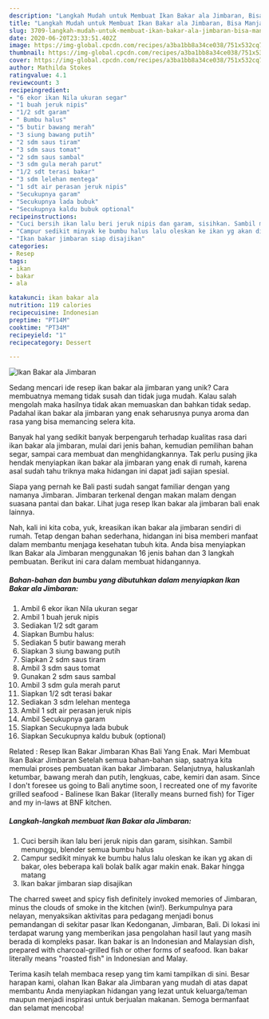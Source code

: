 ```yaml
---
description: "Langkah Mudah untuk Membuat Ikan Bakar ala Jimbaran, Bisa Manjain Lidah"
title: "Langkah Mudah untuk Membuat Ikan Bakar ala Jimbaran, Bisa Manjain Lidah"
slug: 3709-langkah-mudah-untuk-membuat-ikan-bakar-ala-jimbaran-bisa-manjain-lidah
date: 2020-06-20T23:33:51.402Z
image: https://img-global.cpcdn.com/recipes/a3ba1bb8a34ce038/751x532cq70/ikan-bakar-ala-jimbaran-foto-resep-utama.jpg
thumbnail: https://img-global.cpcdn.com/recipes/a3ba1bb8a34ce038/751x532cq70/ikan-bakar-ala-jimbaran-foto-resep-utama.jpg
cover: https://img-global.cpcdn.com/recipes/a3ba1bb8a34ce038/751x532cq70/ikan-bakar-ala-jimbaran-foto-resep-utama.jpg
author: Mathilda Stokes
ratingvalue: 4.1
reviewcount: 3
recipeingredient:
- "6 ekor ikan Nila ukuran segar"
- "1 buah jeruk nipis"
- "1/2 sdt garam"
- " Bumbu halus"
- "5 butir bawang merah"
- "3 siung bawang putih"
- "2 sdm saus tiram"
- "3 sdm saus tomat"
- "2 sdm saus sambal"
- "3 sdm gula merah parut"
- "1/2 sdt terasi bakar"
- "3 sdm lelehan mentega"
- "1 sdt air perasan jeruk nipis"
- "Secukupnya garam"
- "Secukupnya lada bubuk"
- "Secukupnya kaldu bubuk optional"
recipeinstructions:
- "Cuci bersih ikan lalu beri jeruk nipis dan garam, sisihkan. Sambil menunggu, blender semua bumbu halus"
- "Campur sedikit minyak ke bumbu halus lalu oleskan ke ikan yg akan di bakar, oles beberapa kali bolak balik agar makin enak. Bakar hingga matang"
- "Ikan bakar jimbaran siap disajikan"
categories:
- Resep
tags:
- ikan
- bakar
- ala

katakunci: ikan bakar ala 
nutrition: 119 calories
recipecuisine: Indonesian
preptime: "PT14M"
cooktime: "PT34M"
recipeyield: "1"
recipecategory: Dessert

---
```



![Ikan Bakar ala Jimbaran](https://img-global.cpcdn.com/recipes/a3ba1bb8a34ce038/751x532cq70/ikan-bakar-ala-jimbaran-foto-resep-utama.jpg)

Sedang mencari ide resep ikan bakar ala jimbaran yang unik? Cara membuatnya memang tidak susah dan tidak juga mudah. Kalau salah mengolah maka hasilnya tidak akan memuaskan dan bahkan tidak sedap. Padahal ikan bakar ala jimbaran yang enak seharusnya punya aroma dan rasa yang bisa memancing selera kita.

Banyak hal yang sedikit banyak berpengaruh terhadap kualitas rasa dari ikan bakar ala jimbaran, mulai dari jenis bahan, kemudian pemilihan bahan segar, sampai cara membuat dan menghidangkannya. Tak perlu pusing jika hendak menyiapkan ikan bakar ala jimbaran yang enak di rumah, karena asal sudah tahu triknya maka hidangan ini dapat jadi sajian spesial.

Siapa yang pernah ke Bali pasti sudah sangat familiar dengan yang namanya Jimbaran. Jimbaran terkenal dengan makan malam dengan suasana pantai dan bakar. Lihat juga resep Ikan bakar ala jimbaran bali enak lainnya.


Nah, kali ini kita coba, yuk, kreasikan ikan bakar ala jimbaran sendiri di rumah. Tetap dengan bahan sederhana, hidangan ini bisa memberi manfaat dalam membantu menjaga kesehatan tubuh kita. Anda bisa menyiapkan Ikan Bakar ala Jimbaran menggunakan 16 jenis bahan dan 3 langkah pembuatan. Berikut ini cara dalam membuat hidangannya.

<!--inarticleads1-->

##### Bahan-bahan dan bumbu yang dibutuhkan dalam menyiapkan Ikan Bakar ala Jimbaran:

1. Ambil 6 ekor ikan Nila ukuran segar
1. Ambil 1 buah jeruk nipis
1. Sediakan 1/2 sdt garam
1. Siapkan  Bumbu halus:
1. Sediakan 5 butir bawang merah
1. Siapkan 3 siung bawang putih
1. Siapkan 2 sdm saus tiram
1. Ambil 3 sdm saus tomat
1. Gunakan 2 sdm saus sambal
1. Ambil 3 sdm gula merah parut
1. Siapkan 1/2 sdt terasi bakar
1. Sediakan 3 sdm lelehan mentega
1. Ambil 1 sdt air perasan jeruk nipis
1. Ambil Secukupnya garam
1. Siapkan Secukupnya lada bubuk
1. Siapkan Secukupnya kaldu bubuk (optional)


Related : Resep Ikan Bakar Jimbaran Khas Bali Yang Enak. Mari Membuat Ikan Bakar Jimbaran Setelah semua bahan-bahan siap, saatnya kita memulai proses pembuatan ikan bakar Jimbaran. Selanjutnya, haluskanlah ketumbar, bawang merah dan putih, lengkuas, cabe, kemiri dan asam. Since I don&#39;t foresee us going to Bali anytime soon, I recreated one of my favorite grilled seafood - Balinese Ikan Bakar (literally means burned fish) for Tiger and my in-laws at BNF kitchen. 

<!--inarticleads2-->

##### Langkah-langkah membuat Ikan Bakar ala Jimbaran:

1. Cuci bersih ikan lalu beri jeruk nipis dan garam, sisihkan. Sambil menunggu, blender semua bumbu halus
1. Campur sedikit minyak ke bumbu halus lalu oleskan ke ikan yg akan di bakar, oles beberapa kali bolak balik agar makin enak. Bakar hingga matang
1. Ikan bakar jimbaran siap disajikan


The charred sweet and spicy fish definitely invoked memories of Jimbaran, minus the clouds of smoke in the kitchen (win!). Berkumpulnya para nelayan, menyaksikan aktivitas para pedagang menjadi bonus pemandangan di sekitar pasar Ikan Kedonganan, Jimbaran, Bali. Di lokasi ini terdapat warung yang memberikan jasa pengolahan hasil laut yang masih berada di kompleks pasar. Ikan bakar is an Indonesian and Malaysian dish, prepared with charcoal-grilled fish or other forms of seafood. Ikan bakar literally means &#34;roasted fish&#34; in Indonesian and Malay. 

Terima kasih telah membaca resep yang tim kami tampilkan di sini. Besar harapan kami, olahan Ikan Bakar ala Jimbaran yang mudah di atas dapat membantu Anda menyiapkan hidangan yang lezat untuk keluarga/teman maupun menjadi inspirasi untuk berjualan makanan. Semoga bermanfaat dan selamat mencoba!
